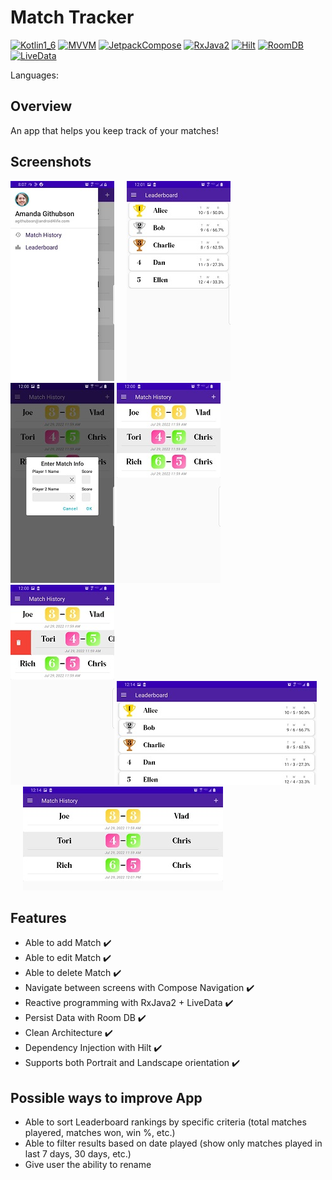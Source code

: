 # Match Tracker

[![Kotlin1_6](https://img.shields.io/badge/Kotlin-1.6-ff69b4)](https://kotlinlang.org/docs/whatsnew16.html) [![MVVM](https://img.shields.io/badge/MVVM-red)](https://developer.android.com/topic/libraries/architecture/viewmodel) [![JetpackCompose](https://img.shields.io/badge/JetpackCompose-1.2-lightgray)](https://developer.android.com/jetpack/compose) [![RxJava2](https://img.shields.io/badge/RxJava-2-blue)](https://github.com/ReactiveX/RxJava) [![Hilt](https://img.shields.io/badge/Hilt-2.38-yellow)](https://developer.android.com/training/dependency-injection/hilt-android) [![RoomDB](https://img.shields.io/badge/Room-success)](https://developer.android.com/jetpack/androidx/releases/room) [![LiveData](https://img.shields.io/badge/LiveData-green)](https://developer.android.com/topic/libraries/architecture/livedata) 

Languages: <img src="https://countryflagsapi.com/png/us" width="20" height="12"/> <img src="https://countryflagsapi.com/png/es" width="20" height="12"/>

**Overview**
----------

An app that helps you keep track of your matches!

**Screenshots**
----------

![drawer](https://github.com/kcdev90/MatchTracker/blob/develop/screenshots/portrait/drawer.jpg)&nbsp;&nbsp;&nbsp;&nbsp;&nbsp;![leaderboard](https://github.com/kcdev90/MatchTracker/blob/develop/screenshots/portrait/leaderboard.jpg)&nbsp;&nbsp;&nbsp;&nbsp;&nbsp;![match_dialog](https://github.com/kcdev90/MatchTracker/blob/develop/screenshots/portrait/match_dialog.jpg)
![match_history](https://github.com/kcdev90/MatchTracker/blob/develop/screenshots/portrait/match_history.jpg)&nbsp;&nbsp;&nbsp;&nbsp;&nbsp;![swipe_dismiss](https://github.com/kcdev90/MatchTracker/blob/develop/screenshots/portrait/swipe_dismiss.jpg)
![leaderboard_land](https://github.com/kcdev90/MatchTracker/blob/develop/screenshots/landscape/leaderboard_land.jpg)&nbsp;&nbsp;&nbsp;&nbsp;&nbsp;![match_history_land](https://github.com/kcdev90/MatchTracker/blob/develop/screenshots/landscape/match_history_land.jpg)

**Features**
----------

- Able to add Match ✔️
- Able to edit Match ✔️
- Able to delete Match ✔️
- Navigate between screens with Compose Navigation ✔️
- Reactive programming with RxJava2 + LiveData ✔️
- Persist Data with Room DB ✔️
- Clean Architecture ✔️
- Dependency Injection with Hilt ✔️
- Supports both Portrait and Landscape orientation ✔️

**Possible ways to improve App**
----------

- Able to sort Leaderboard rankings by specific criteria (total matches playered, matches won, win %, etc.)
- Able to filter results based on date played (show only matches played in last 7 days, 30 days, etc.)
- Give user the ability to rename
